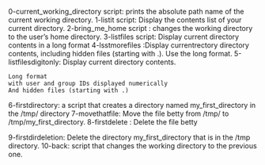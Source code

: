 0-current_working_directory script: prints the absolute path name of the current working directory.
1-listit script: Display the contents list of your current directory.
2-bring_me_home script : changes the working directory to the user’s home directory.
3-listfiles script: Display current directory contents in a long format
4-lsstmorefiles :Display currentrectory directory contents, including hidden files (starting with .). Use the long format.
5-listfilesdigitonly: Display current directory contents.

    Long format
    with user and group IDs displayed numerically
    And hidden files (starting with .)
6-firstdirectory: a script that creates a directory named my_first_directory in the /tmp/ directory
7-movethatfile: Move the file betty from /tmp/ to /tmp/my_first_directory.
8-firstdelete : Delete the file betty
 
9-firstdirdeletion: Delete the directory my_first_directory that is in the /tmp directory.
10-back: script that changes the working directory to the previous one.


